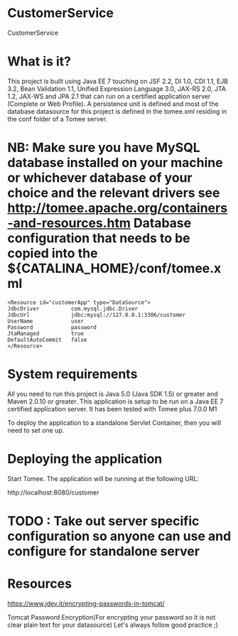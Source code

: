 # CustomerService

CustomerService 

 What is it?
 ===========

 This project is built using Java EE 7 touching on JSF 2.2, DI 1.0, CDI 1.1,
 EJB 3.2, Bean Validation 1.1, Unified Expression Language 3.0, JAX-RS 2.0, JTA 1.2,
 JAX-WS and JPA 2.1 that can run on a certified application server (Complete
 or Web Profile). A persistence unit is defined and most of the database datasource
 for this project is defined in the tomee.xml residing in the conf folder of a Tomee server. 

 NB: Make sure you have MySQL database installed on your machine or whichever database of your choice and the relevant drivers
 see http://tomee.apache.org/containers-and-resources.htm
 Database configuration that needs to be copied into the ${CATALINA_HOME}/conf/tomee.xml 
 ===================

    <Resource id="customerApp" type="DataSource">
    JdbcDriver          com.mysql.jdbc.Driver
    JdbcUrl             jdbc:mysql://127.0.0.1:3306/customer
    UserName            user
    Password            password
    JtaManaged          true
    DefaultAutoCommit   false
    </Resource>
    
 System requirements
 ===================

 All you need to run this project is Java 5.0 (Java SDK 1.5) or greater and
 Maven 2.0.10 or greater. This application is setup to be run on a Java EE 7
 certified application server. It has been tested with Tomee plus 7.0.0 M1

 To deploy the application to a standalone Servlet Container, then
 you will need to set one up. 


 Deploying the application
 =========================


 Start Tomee. The application will be running at the following URL:

 http://localhost:8080/customer

 
TODO : Take out server specific configuration so anyone can use and configure for standalone server
====

 Resources
 =========
https://www.jdev.it/encrypting-passwords-in-tomcat/

Tomcat Password Encryption(For encrypting your password so it is not clear plain text for your datasource)
Let's always follow good practice ;)
